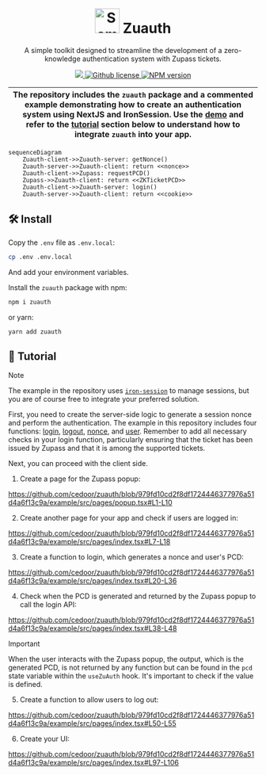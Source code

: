 <p align="center">
    <h1 align="center">
        <picture>
            <source media="(prefers-color-scheme: dark)" srcset="https://github.com/cedoor/zuauth/blob/main/example/public/light-icon.png">
            <source media="(prefers-color-scheme: light)" srcset="https://github.com/cedoor/zuauth/blob/main/example/public/icon.png">
            <img width="50" alt="Semaphore icon" src="https://github.com/cedoor/zuauth/blob/main/example/public/icon.png">
        </picture>
        Zuauth
    </h1>
    <p align="center">A simple toolkit designed to streamline the development of a zero-knowledge authentication system with Zupass tickets.</p>
</p>

<p align="center">
    <a href="https://github.com/proofcarryingdata">
        <img src="https://img.shields.io/badge/project-PCD-blue.svg?style=flat-square">
    </a>
    <a href="https://github.com/cedoor/zuauth/blob/main/LICENSE">
        <img alt="Github license" src="https://img.shields.io/github/license/cedoor/zuauth.svg?style=flat-square">
    </a>
    <a href="https://www.npmjs.com/package/zuauth">
        <img alt="NPM version" src="https://img.shields.io/npm/v/zuauth?style=flat-square" />
    </a>
</p>

|  The repository includes the `zuauth` package and a commented example demonstrating how to create an authentication system using NextJS and IronSession. Use the [demo](https://zuauth.vercel.app/) and refer to the [tutorial](/#-tutorial) section below to understand how to integrate `zuauth` into your app. |
| ------------------------------------------------------------------------------------------------------------------------------------------------------------------------------------------------------------------------------------------------------------------------------------------------------------------------ |

```mermaid
sequenceDiagram
    Zuauth-client->>Zuauth-server: getNonce()
    Zuauth-server->>Zuauth-client: return <<nonce>>
    Zuauth-client->>Zupass: requestPCD()
    Zupass->>Zuauth-client: return <<ZKTicketPCD>>
    Zuauth-client->>Zuauth-server: login()
    Zuauth-server->>Zuauth-client: return <<cookie>>
```

## 🛠 Install

Copy the `.env` file as `.env.local`:

```bash
cp .env .env.local
```

And add your environment variables.

Install the `zuauth` package with npm:

```bash
npm i zuauth
```

or yarn:

```bash
yarn add zuauth
```

## 📜 Tutorial

> [!NOTE]  
> The example in the repository uses [`iron-session`](https://github.com/vvo/iron-session) to manage sessions, but you are of course free to integrate your preferred solution.

First, you need to create the server-side logic to generate a session nonce and perform the authentication. The example in this repository includes four functions: [login](example/src/pages/api/login.ts), [logout](example/src/pages/api/logout.ts), [nonce](example/src/pages/api/nonce.ts), and [user](example/src/pages/api/user.ts). Remember to add all necessary checks in your login function, particularly ensuring that the ticket has been issued by Zupass and that it is among the supported tickets.

Next, you can proceed with the client side.

1. Create a page for the Zupass popup:

https://github.com/cedoor/zuauth/blob/979fd10cd2f8df1724446377976a51d4a6f13c9a/example/src/pages/popup.tsx#L1-L10

2. Create another page for your app and check if users are logged in:

https://github.com/cedoor/zuauth/blob/979fd10cd2f8df1724446377976a51d4a6f13c9a/example/src/pages/index.tsx#L7-L18

3. Create a function to login, which generates a nonce and user's PCD:

https://github.com/cedoor/zuauth/blob/979fd10cd2f8df1724446377976a51d4a6f13c9a/example/src/pages/index.tsx#L20-L36

4. Check when the PCD is generated and returned by the Zupass popup to call the login API:

https://github.com/cedoor/zuauth/blob/979fd10cd2f8df1724446377976a51d4a6f13c9a/example/src/pages/index.tsx#L38-L48

> [!IMPORTANT]  
> When the user interacts with the Zupass popup, the output, which is the generated PCD, is not returned by any function but can be found in the `pcd` state variable within the `useZuAuth` hook. It's important to check if the value is defined.

5. Create a function to allow users to log out:

https://github.com/cedoor/zuauth/blob/979fd10cd2f8df1724446377976a51d4a6f13c9a/example/src/pages/index.tsx#L50-L55

6. Create your UI:

https://github.com/cedoor/zuauth/blob/979fd10cd2f8df1724446377976a51d4a6f13c9a/example/src/pages/index.tsx#L97-L106
